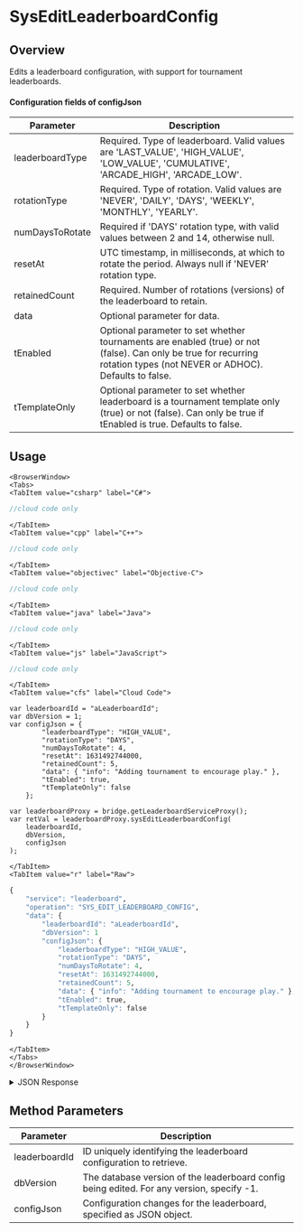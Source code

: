# SysEditLeaderboardConfig
## Overview
Edits a leaderboard configuration, with support for tournament leaderboards.



#### Configuration fields of **configJson**
Parameter | Description
--------- | -----------
leaderboardType | Required. Type of leaderboard. Valid values are 'LAST_VALUE', 'HIGH_VALUE', 'LOW_VALUE', 'CUMULATIVE', 'ARCADE_HIGH', 'ARCADE_LOW'.
rotationType | Required. Type of rotation. Valid values are 'NEVER', 'DAILY', 'DAYS', 'WEEKLY', 'MONTHLY', 'YEARLY'.
numDaysToRotate | Required if 'DAYS' rotation type, with valid values between 2 and 14, otherwise null.
resetAt | UTC timestamp, in milliseconds, at which to rotate the period. Always null if 'NEVER' rotation type.
retainedCount | Required. Number of rotations (versions) of the leaderboard to retain.
data | Optional parameter for data.
tEnabled | Optional parameter to set whether tournaments are enabled (true) or not (false). Can only be true for recurring rotation types (not NEVER or ADHOC). Defaults to false.
tTemplateOnly | Optional parameter to set whether leaderboard is a tournament template only (true) or not (false). Can only be true if tEnabled is true. Defaults to false.

<PartialServop service_name="leaderboard" operation_name="SYS_EDIT_LEADERBOARD_CONFIG" />

## Usage

```mdx-code-block
<BrowserWindow>
<Tabs>
<TabItem value="csharp" label="C#">
```

```csharp
//cloud code only
```

```mdx-code-block
</TabItem>
<TabItem value="cpp" label="C++">
```

```cpp
//cloud code only
```

```mdx-code-block
</TabItem>
<TabItem value="objectivec" label="Objective-C">
```

```objectivec
//cloud code only
```

```mdx-code-block
</TabItem>
<TabItem value="java" label="Java">
```

```java
//cloud code only
```

```mdx-code-block
</TabItem>
<TabItem value="js" label="JavaScript">
```

```javascript
//cloud code only
```

```mdx-code-block
</TabItem>
<TabItem value="cfs" label="Cloud Code">
```

```cfscript
var leaderboardId = "aLeaderboardId";
var dbVersion = 1;
var configJson = {
		"leaderboardType": "HIGH_VALUE",
		"rotationType": "DAYS",
		"numDaysToRotate": 4,
		"resetAt": 1631492744000,
		"retainedCount": 5,
		"data": { "info": "Adding tournament to encourage play." },
		"tEnabled": true,
		"tTemplateOnly": false
	};

var leaderboardProxy = bridge.getLeaderboardServiceProxy();
var retVal = leaderboardProxy.sysEditLeaderboardConfig(
    leaderboardId,
    dbVersion,
    configJson
);
```

```mdx-code-block
</TabItem>
<TabItem value="r" label="Raw">
```

```r
{
	"service": "leaderboard",
	"operation": "SYS_EDIT_LEADERBOARD_CONFIG",
	"data": {
		"leaderboardId": "aLeaderboardId",
		"dbVersion": 1
		"configJson": {
			"leaderboardType": "HIGH_VALUE",
			"rotationType": "DAYS",
			"numDaysToRotate": 4,
			"resetAt": 1631492744000,
			"retainedCount": 5,
			"data": { "info": "Adding tournament to encourage play." },
			"tEnabled": true,
			"tTemplateOnly": false
		}
	}
}
```

```mdx-code-block
</TabItem>
</Tabs>
</BrowserWindow>
```

<details>
<summary>JSON Response</summary>

```json
{
  "data": {
    "aLeaderboardId2": {
      "leaderboardId": "aLeaderboardId",
      "dbVersion": 5,
      "resetAt": 1633692744000,
      "leaderboardType": "HIGH_VALUE",
      "rotationType": "DAYS",
      "retainedCount": 5,
      "data": {
        "info": "Adding tournament to encourage play."
      },
      "numDaysToRotate": 4,
      "entryType": "PLAYER",
      "tEnabled": true,
      "tTemplateOnly": false,
      "currentVersionId": 1,
      "currentPeriod": {
        "versionId": 1,
        "startingAt": 1632752317162,
        "endingAt": 1633692744000,
        "rotationType": "DAYS",
        "numDaysToRotate": 4
      }
    }
  },
  "status": 200
}
```
</details>

## Method Parameters
Parameter | Description
--------- | -----------
leaderboardId | ID uniquely identifying the leaderboard configuration to retrieve.
dbVersion | The database version of the leaderboard config being edited. For any version, specify -1.
configJson | Configuration changes for the leaderboard, specified as JSON object.


